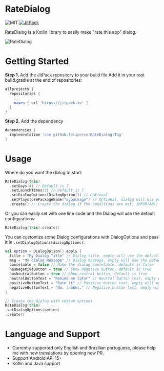 # RateDialog

![MIT](https://img.shields.io/github/license/feliperce/RateDialog.svg)
[![JitPack](https://jitpack.io/v/feliperce/RateDialog.svg)](https://jitpack.io/#feliperce/RateDialog)

RateDialog is a Kotlin library to easily make "rate this app" dialog.

![RateDialog](https://i.imgur.com/bVgI3W9.png)

# Getting Started
**Step 1.** Add the JitPack repository to your build file
Add it in your root build.gradle at the end of repositories:
```groovy
allprojects {
  repositories {
    ...
    maven { url 'https://jitpack.io' }
  }
}
```

**Step 2.** Add the dependency
```groovy
dependencies {
  implementation 'com.github.feliperce:RateDialog:Tag'
}
```

# Usage

Where do you want the dialog to start:

```kotlin
RateDialog(this)
  .setDays(4) // Default is 7
  .setLaunchTimes(3) // Default is 7
  .setDialogOptions(DialogOption()) // Optional
  .setPlaystorePackageName("mypackage") // Optional, dialog will use your app package name if you no set
  .create() // Create the dialog if the conditions are met, IMPORTANT: Always set the create() method last
```
Or you can easily set with one line code and the Dialog will use the default configurations:

```kotlin
RateDialog(this).create()
```

You can customize some Dialog configurations with DialogOptions and pass it in ```.setDialogOptions(dialogOptions)```:

```kotlin
val option = DialogOption().apply { 
  title = "My Dialog Title" // Dialog title, empty will use the default
  msg = "My dialog Message" // Dialog message, empty will use the default
  cancelable = false // Make the dialog cancelable, default is false
  hasNegativeButton = true // Show negative button, default is true
  hasNeutralButton = true // Show neutral button, default is true
  neutralButtonText = "Remind me later" // Neutral button text, empty will use the default
  positiveButtonText = "Rate it" // Positive button text, empty will use the default
  negativeButtonText = "No, thanks." // Negative button text, empty will use the default
}

// Create the dialog with custom options
RateDialog(this)
.setDialogOptions(option)
.create()
```

# Language and Support

* Currently supported only English and Brazilian portuguese, please help me with new translations by opening new PR.
* Support Android API 15+
* Kotlin and Java support
